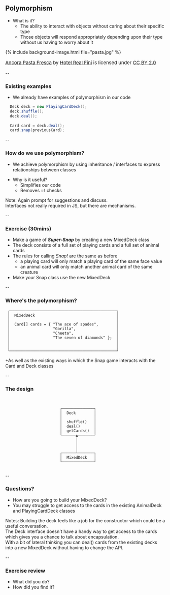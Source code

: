 ## Polymorphism

+ What is it?
  + The ability to interact with objects without caring about their specific type
  + Those objects will respond appropriately depending upon their type without us having to worry about it

{% include background-image.html file="pasta.jpg" %}
<p style="float:bottom;font-size:15px">
<a href="https://flic.kr/p/6iYRpr">Ancora Pasta Fresca</a>
by <a href="https://www.flickr.com/photos/hotelrealfini/">Hotel Real Fini</a> is licensed under 
<a href="https://creativecommons.org/licenses/by/2.0/">CC BY 2.0</a>
</p>

--

### Existing examples

* We already have examples of polymorphism in our code

```java
  Deck deck = new PlayingCardDeck();
  deck.shuffle();
  deck.deal();
  
  Card card = deck.deal();
  card.snap(previousCard);
```

--

### How do we use polymorphism?

* We achieve polymorphism by using inheritance / interfaces to express relationships between classes
+ Why is it useful?
    + Simplifies our code
    + Removes `if` checks



Note:
Again prompt for suggestions and discuss.  
Interfaces not really required in JS, but there are mechanisms.  

--


### Exercise (30mins)

* Make a game of _**Super-Snap**_ by creating a new MixedDeck class
* The deck consists of a full set of playing cards and a full set of animal cards
* The rules for calling _Snap!_ are the same as before
    + a playing card will only match a playing card of the same face value
    + an animal card will only match another animal card of the same creature
* Make your Snap class use the new MixedDeck

--

### Where's the polymorphism?

```
 ┌───────────────────────────────────────────────┐
 │  MixedDeck                                    │
 │                                               │
 │  Card[] cards = { "The ace of spades",        │
 │                   "Gorilla",                  │
 │                   "Cheeta",                   │
 │                   "The seven of diamonds" };  │
 │                                               │
 │                                               │
 └───────────────────────────────────────────────┘
 ```


+As well as the existing ways in which the Snap game interacts with the Card and Deck classes

--

### The design

```text

      
                        ┌──────────────┐
                        │  Deck        │
                        │              │
                        │  shuffle()   │
                        │  deal()      │
                        │  getCards()  │
                        └──────▲───────┘
                               │
                               │
                               │
                        ┌──────┴───────┐
                        │  MixedDeck   │
                        └──────────────┘


```

--

### Questions?

+ How are you going to build your MixedDeck?
+ You may struggle to get access to the cards in the existing AnimalDeck and PlayingCardDeck classes


Notes:
Building the deck feels like a job for the constructor which could be a useful conversation.  
The Deck interface doesn't have a handy way to get access to the cards which gives you a chance to talk about encapsulation.  
With a bit of lateral thinking you can deal() cards from the existing decks into a new MixedDeck without having to change the API.  

--

### Exercise review

+ What did you do?
+ How did you find it?

